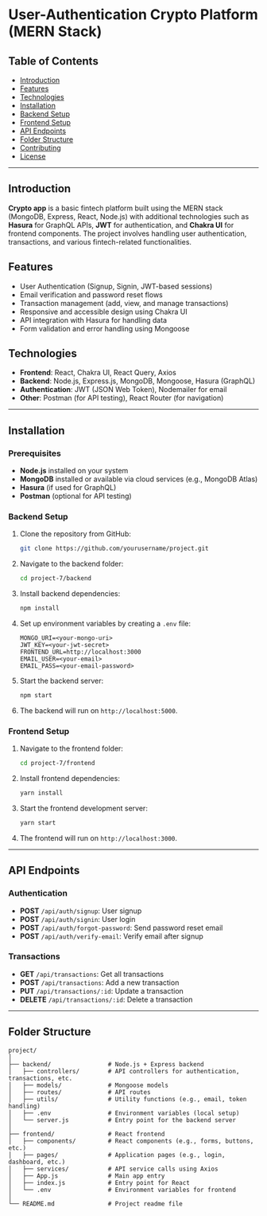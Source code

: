 # User-Authentication Crypto Platform (MERN Stack)

## Table of Contents
- [Introduction](#introduction)
- [Features](#features)
- [Technologies](#technologies)
- [Installation](#installation)
- [Backend Setup](#backend-setup)
- [Frontend Setup](#frontend-setup)
- [API Endpoints](#api-endpoints)
- [Folder Structure](#folder-structure)
- [Contributing](#contributing)
- [License](#license)

---

## Introduction
**Crypto app** is a basic fintech platform built using the MERN stack (MongoDB, Express, React, Node.js) with additional technologies such as **Hasura** for GraphQL APIs, **JWT** for authentication, and **Chakra UI** for frontend components. The project involves handling user authentication, transactions, and various fintech-related functionalities.

## Features
- User Authentication (Signup, Signin, JWT-based sessions)
- Email verification and password reset flows
- Transaction management (add, view, and manage transactions)
- Responsive and accessible design using Chakra UI
- API integration with Hasura for handling data
- Form validation and error handling using Mongoose

## Technologies
- **Frontend**: React, Chakra UI, React Query, Axios
- **Backend**: Node.js, Express.js, MongoDB, Mongoose, Hasura (GraphQL)
- **Authentication**: JWT (JSON Web Token), Nodemailer for email
- **Other**: Postman (for API testing), React Router (for navigation)

---

## Installation

### Prerequisites
- **Node.js** installed on your system
- **MongoDB** installed or available via cloud services (e.g., MongoDB Atlas)
- **Hasura** (if used for GraphQL)
- **Postman** (optional for API testing)

### Backend Setup
1. Clone the repository from GitHub:
    ```bash
    git clone https://github.com/yourusername/project.git
    ```

2. Navigate to the backend folder:
    ```bash
    cd project-7/backend
    ```

3. Install backend dependencies:
    ```bash
    npm install
    ```

4. Set up environment variables by creating a `.env` file:
    ```plaintext
    MONGO_URI=<your-mongo-uri>
    JWT_KEY=<your-jwt-secret>
    FRONTEND_URL=http://localhost:3000
    EMAIL_USER=<your-email>
    EMAIL_PASS=<your-email-password>
    ```

5. Start the backend server:
    ```bash
    npm start
    ```

6. The backend will run on `http://localhost:5000`.

### Frontend Setup
1. Navigate to the frontend folder:
    ```bash
    cd project-7/frontend
    ```

2. Install frontend dependencies:
    ```bash
    yarn install
    ```

3. Start the frontend development server:
    ```bash
    yarn start
    ```

4. The frontend will run on `http://localhost:3000`.

---

## API Endpoints

### Authentication
- **POST** `/api/auth/signup`: User signup
- **POST** `/api/auth/signin`: User login
- **POST** `/api/auth/forgot-password`: Send password reset email
- **POST** `/api/auth/verify-email`: Verify email after signup

### Transactions
- **GET** `/api/transactions`: Get all transactions
- **POST** `/api/transactions`: Add a new transaction
- **PUT** `/api/transactions/:id`: Update a transaction
- **DELETE** `/api/transactions/:id`: Delete a transaction

---

## Folder Structure
```plaintext
project/
│
├── backend/                # Node.js + Express backend
│   ├── controllers/        # API controllers for authentication, transactions, etc.
│   ├── models/             # Mongoose models
│   ├── routes/             # API routes
│   ├── utils/              # Utility functions (e.g., email, token handling)
│   ├── .env                # Environment variables (local setup)
│   └── server.js           # Entry point for the backend server
│
├── frontend/               # React frontend
│   ├── components/         # React components (e.g., forms, buttons, etc.)
│   ├── pages/              # Application pages (e.g., login, dashboard, etc.)
│   ├── services/           # API service calls using Axios
│   ├── App.js              # Main app entry
│   ├── index.js            # Entry point for React
│   └── .env                # Environment variables for frontend
│
└── README.md               # Project readme file
